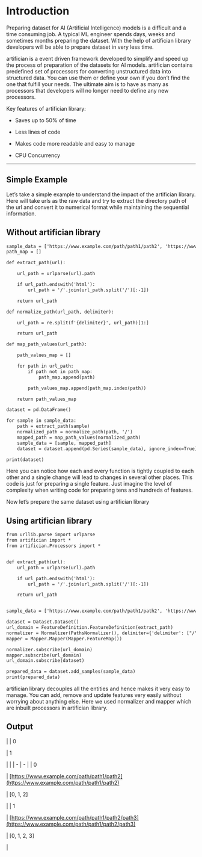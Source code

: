# Introduction

Preparing dataset for AI (Artificial Intelligence) models is a difficult and a time consuming job.
A typical ML engineer spends days, weeks and sometimes months preparing the dataset. With the help
of artifician library developers will be able to prepare dataset in very less time.

artifician is a event driven framework developed to simplify and speed up the process of preparation
of the datasets for AI models. artifician contains predefined set of processors for converting unstructured
data into structured data. You can use them or define your own if you don’t find the one that fulfill your needs.
The ultimate aim is to have as many as processors that developers will no longer need to define any new processors.

Key features of artifician library:


* Saves up to 50% of time


* Less lines of code


* Makes code more readable and easy to manage


* CPU Concurrency


---

## Simple Example

Let’s take a simple example to understand the impact of the artifician library.
Here will take urls as the raw data and try to extract the directory path of the url
and convert it to numerical format while maintaining the sequential information.

## Without artifician library

```default
sample_data = ['https://www.example.com/path/path1/path2', 'https://www.example.com/path/path1/path2/path3']
path_map = []

def extract_path(url):

    url_path = urlparse(url).path

    if url_path.endswith('html'):
        url_path = '/'.join(url_path.split('/')[:-1])

    return url_path

def normalize_path(url_path, delimiter):

    url_path = re.split(f'{delimiter}', url_path)[1:]

    return url_path

def map_path_values(url_path):

    path_values_map = []

    for path in url_path:
        if path not in path_map:
            path_map.append(path)

        path_values_map.append(path_map.index(path))

    return path_values_map

dataset = pd.DataFrame()

for sample in sample_data:
    path = extract_path(sample)
    normalized_path = normalize_path(path, '/')
    mapped_path = map_path_values(normalized_path)
    sample_data = [sample, mapped_path]
    dataset = dataset.append(pd.Series(sample_data), ignore_index=True)

print(dataset)
```

Here you can notice how each and every function is tightly coupled to each other and a single change will
lead to changes in several other places. This code is just for preparing a single feature.
Just imagine the level of complexity when writing code for preparing tens and hundreds of features.

Now let’s prepare the same dataset using artifician library

## Using artifician library

```default
from urllib.parse import urlparse
from artifician import *
from artifician.Processors import *


def extract_path(url):
    url_path = urlparse(url).path

    if url_path.endswith('html'):
        url_path = '/'.join(url_path.split('/')[:-1])

    return url_path


sample_data = ['https://www.example.com/path/path1/path2', 'https://www.example.com/path/path1/path2/path3']

dataset = Dataset.Dataset()
url_domain = FeatureDefinition.FeatureDefinition(extract_path)
normalizer = Normalizer(PathsNormalizer(), delimiter={'delimiter': ["/"]})
mapper = Mapper.Mapper(Mapper.FeatureMap())

normalizer.subscribe(url_domain)
mapper.subscribe(url_domain)
url_domain.subscribe(dataset)

prepared_data = dataset.add_samples(sample_data)
print(prepared_data)
```

artifician library decouples all the entities and hence makes it very easy to manage.
You can add, remove and update features very easily without worrying about anything else.
Here we used normalizer and mapper which are inbuilt processors in artifician library.

## Output

|  | 0

 | 1

 |
|  | - | - |
| 0

 | [https://www.example.com/path/path1/path2](https://www.example.com/path/path1/path2)

 | [0, 1, 2]

 |
| 1

 | [https://www.example.com/path/path1/path2/path3](https://www.example.com/path/path1/path2/path3)

 | [0, 1, 2, 3]

 |
